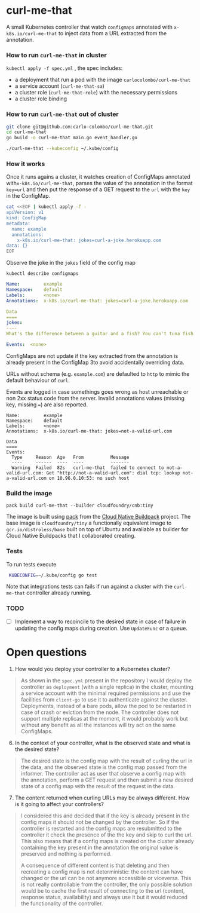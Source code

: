 # curl-me-that

A small Kubernetes controller that watch `configmaps` annotated with `x-k8s.io/curl-me-that` to inject data from a URL extracted from the annotation.

### How to run `curl-me-that` in cluster

`kubectl apply -f spec.yml` , the spec includes:
* a deployment that run a pod with the image `carlocolombo/curl-me-that`
* a service account (`curl-me-that-sa`)
* a cluster role (`curl-me-that-role`) with the necessary permissions
* a cluster role binding

### How to run `curl-me-that` out of cluster

```bash
git clone git@github.com:carlo-colombo/curl-me-that.git
cd curl-me-that
go build -o curl-me-that main.go event_handler.go

./curl-me-that --kubeconfig ~/.kube/config
```

### How it works

Once it runs agains a cluster, it watches creation of ConfigMaps annotated with`x-k8s.io/curl-me-that`, parses the value of the annotation in the format `key=url` and then put the response of a GET request to the `url` with the `key` in the ConfigMap.

```bash
cat <<EOF | kubectl apply -f -
apiVersion: v1
kind: ConfigMap
metadata:
  name: example
  annotations:
    x-k8s.io/curl-me-that: jokes=curl-a-joke.herokuapp.com
data: {}
EOF
```

Observe the joke in the `jokes` field of the config map

`kubectl describe configmaps`

```yaml
Name:         example
Namespace:    default
Labels:       <none>
Annotations:  x-k8s.io/curl-me-that: jokes=curl-a-joke.herokuapp.com

Data
====
jokes:
----
What's the difference between a guitar and a fish? You can't tuna fish!

Events:  <none>
```

ConfigMaps are not update if the key extracted from the annotation is already present in the ConfigMap 3to avoid accidentally overriding data.

URLs without schema (e.g. `example.com`) are defaulted to `http` to mimic the default behaviour of `curl`. 

Events are logged in case somethings goes wrong as host unreachable or non 2xx status code from the server. Invalid annotations values (missing key, missing `=`) are also reported.

```
Name:         example
Namespace:    default
Labels:       <none>
Annotations:  x-k8s.io/curl-me-that: jokes=not-a-valid-url.com

Data
====
Events:
  Type     Reason  Age   From          Message
  ----     ------  ----  ----          -------
  Warning  Failed  82s   curl-me-that  failed to connect to not-a-valid-url.com: Get "http://not-a-valid-url.com": dial tcp: lookup not-a-valid-url.com on 10.96.0.10:53: no such host

```

### Build the image

`pack build curl-me-that --builder cloudfoundry/cnb:tiny`

The image is built using [pack](https://github.com/buildpacks/pack) from the [Cloud Native Buildpack](https://buildpacks.io/) project. The base image is `cloudfoundry/tiny` a functionally equivalent image to `gcr.io/distroless/base` built on top of Ubuntu and available as builder for Cloud Native Buildpacks that I collaborated creating. 

### Tests

To run tests execute

```bash
 KUBECONFIG=~/.kube/config go test
 ```
 
 Note that integrations tests can fails if run against a cluster with the `curl-me-that` controller already running.
 
 ### TODO
 * [ ] Implement a way to recoincile to the desired state in case of failure in updating the config maps during creation. Use `UpdateFunc` or a queue.
 
 # Open questions

1. How would you deploy your controller to a Kubernetes cluster?

> As shown in the `spec.yml` present in the repository I would deploy the controller as `deployment` (with a single replica) in the cluster, mounting a service account with the minimal required permissions and use the facilities from `client-go` to use it to authenticate against the cluster. Deployments, instead of a bare pods, allow the pod to be restarted in case of crash or eviction from the node. The controller does not support multiple replicas at the moment, it would probably work but without any benefit as all the instances will try act on the same ConfigMaps.

6. In the context of your controller, what is the observed state and what is the desired state?

> The desired state is the config map with the result of curling the url in the data, and the observed state is the config map passed from the informer. The controller act as user that observe a config map with the annotation, perform a GET request and then submit a new desired state of a config map with the result of the request in the data.

7. The content returned when curling URLs may be always different. How is it going to affect your controllers?

> I considered this and decided that if the key is already present in the config maps it should not be changed by the controller. So if the controller is restarted and the config maps are resubmitted to the controller it check the presence of the the key and skip to curl the url. This also means that if a config maps is created on the cluster already containing the key present in the annotation the original value is preserved and nothing is performed.
>
> A consequence of different content is that deleting and then recreating a config map is not deterministic: the content can have changed or the url can be not anymore accessibile or viceversa. This is not really controllable from the controller, the only possible solution would be to cache the first result of connecting to the url (content, response status, availability) and always use it but it would reduced the functionality of the controller.
